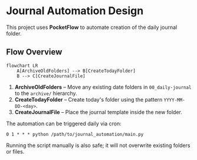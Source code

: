 # Journal Automation Design

This project uses **PocketFlow** to automate creation of the daily journal folder.

## Flow Overview

```mermaid
flowchart LR
    A[ArchiveOldFolders] --> B[CreateTodayFolder]
    B --> C[CreateJournalFile]
```

1. **ArchiveOldFolders** – Move any existing date folders in `00_daily-journal` to the `archive/` hierarchy.
2. **CreateTodayFolder** – Create today's folder using the pattern `YYYY-MM-DD-<day>`.
3. **CreateJournalFile** – Place the journal template inside the new folder.

The automation can be triggered daily via cron:

```
0 1 * * * python /path/to/journal_automation/main.py
```

Running the script manually is also safe; it will not overwrite existing folders or files.
